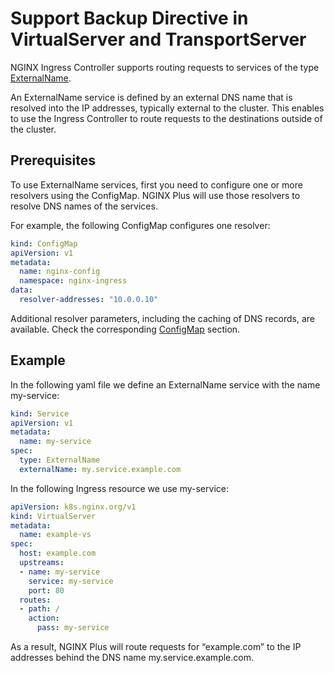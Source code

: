 # Support Backup Directive in VirtualServer and TransportServer

NGINX Ingress Controller supports routing requests to services of the type
[ExternalName](https://kubernetes.io/docs/concepts/services-networking/service/#externalname).

An ExternalName service is defined by an external DNS name that is resolved into the IP addresses, typically external to
the cluster. This enables to use the Ingress Controller to route requests to the destinations outside of the cluster.

## Prerequisites

To use ExternalName services, first you need to configure one or more resolvers using the ConfigMap. NGINX Plus will use
those resolvers to resolve DNS names of the services.

For example, the following ConfigMap configures one resolver:

```yaml
kind: ConfigMap
apiVersion: v1
metadata:
  name: nginx-config
  namespace: nginx-ingress
data:
  resolver-addresses: "10.0.0.10"
```

Additional resolver parameters, including the caching of DNS records, are available. Check the corresponding
[ConfigMap](https://docs.nginx.com/nginx-ingress-controller/configuration/global-configuration/configmap-resource/)
section.

## Example

In the following yaml file we define an ExternalName service with the name my-service:

```yaml
kind: Service
apiVersion: v1
metadata:
  name: my-service
spec:
  type: ExternalName
  externalName: my.service.example.com
```

In the following Ingress resource we use my-service:

```yaml
apiVersion: k8s.nginx.org/v1
kind: VirtualServer
metadata:
  name: example-vs
spec:
  host: example.com
  upstreams:
  - name: my-service
    service: my-service
    port: 80
  routes:
  - path: /
    action:
      pass: my-service

```

As a result, NGINX Plus will route requests for “example.com” to the IP addresses behind the DNS name
my.service.example.com.
